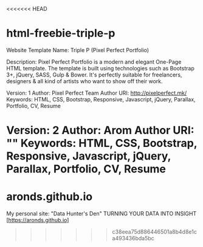 <<<<<<< HEAD
# html-freebie-triple-p
Website Template Name: Triple P (Pixel Perfect Portfolio)

Description: Pixel Perfect Portfolio is a modern and elegant One-Page HTML template. The template is built using technologies such as Bootstrap 3+, jQuery, SASS, Gulp &amp; Bower. It's perfectly suitable for freelancers, designers &amp; all kind of artists who want to show off their work.  

Version: 1
Author: Pixel Perfect Team
Author URI: http://pixelperfect.mk/
Keywords: HTML, CSS, Bootstrap, Responsive, Javascript, jQuery, Parallax, Portfolio, CV, Resume

Version: 2
Author: Arom
Author URI: ""
Keywords: HTML, CSS, Bootstrap, Responsive, Javascript, jQuery, Parallax, Portfolio, CV, Resume
=======
# aronds.github.io
My personal site: "Data Hunter's Den" TURNING YOUR DATA INTO INSIGHT
[https://aronds.github.io]
>>>>>>> c38eea75d886446501a8b4d8e1ca493436bda5bc
